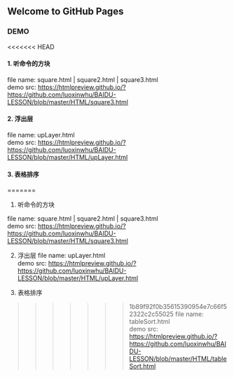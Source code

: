 ## Welcome to GitHub Pages


### DEMO

<<<<<<< HEAD
#### 1. 听命令的方块
file name: square.html | square2.html | square3.html <br/>
demo src: https://htmlpreview.github.io/?https://github.com/luoxinwhu/BAIDU-LESSON/blob/master/HTML/square3.html

#### 2. 浮出层
file name: upLayer.html <br/>
demo src: https://htmlpreview.github.io/?https://github.com/luoxinwhu/BAIDU-LESSON/blob/master/HTML/upLayer.html

#### 3. 表格排序
=======
1. 听命令的方块

file name: square.html | square2.html | square3.html <br/>
demo src: https://htmlpreview.github.io/?https://github.com/luoxinwhu/BAIDU-LESSON/blob/master/HTML/square3.html

2. 浮出层
file name: upLayer.html <br/>
demo src: https://htmlpreview.github.io/?https://github.com/luoxinwhu/BAIDU-LESSON/blob/master/HTML/upLayer.html

3. 表格排序
>>>>>>> 1b89f92f0b35615390954e7c66f52322c2c55025
file name: tableSort.html <br/>
demo src: https://htmlpreview.github.io/?https://github.com/luoxinwhu/BAIDU-LESSON/blob/master/HTML/tableSort.html

